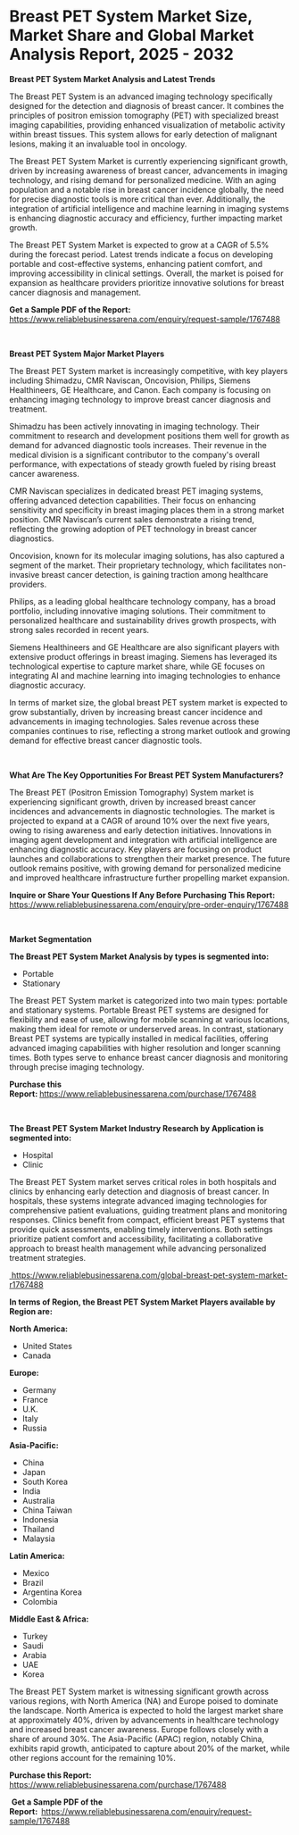 <p><h1>Breast PET System Market Size, Market Share and Global Market Analysis Report, 2025 - 2032</h1></p><p><strong>Breast PET System Market Analysis and Latest Trends</strong></p>
<p><p>The Breast PET System is an advanced imaging technology specifically designed for the detection and diagnosis of breast cancer. It combines the principles of positron emission tomography (PET) with specialized breast imaging capabilities, providing enhanced visualization of metabolic activity within breast tissues. This system allows for early detection of malignant lesions, making it an invaluable tool in oncology.</p><p>The Breast PET System Market is currently experiencing significant growth, driven by increasing awareness of breast cancer, advancements in imaging technology, and rising demand for personalized medicine. With an aging population and a notable rise in breast cancer incidence globally, the need for precise diagnostic tools is more critical than ever. Additionally, the integration of artificial intelligence and machine learning in imaging systems is enhancing diagnostic accuracy and efficiency, further impacting market growth.</p><p>The Breast PET System Market is expected to grow at a CAGR of 5.5% during the forecast period. Latest trends indicate a focus on developing portable and cost-effective systems, enhancing patient comfort, and improving accessibility in clinical settings. Overall, the market is poised for expansion as healthcare providers prioritize innovative solutions for breast cancer diagnosis and management.</p></p>
<p><strong>Get a Sample PDF of the Report:&nbsp;</strong> <a href="https://www.reliablebusinessarena.com/enquiry/request-sample/1767488?utm_campaign=3312&utm_medium=2&utm_source=Github&utm_content=ia&utm_term=14042025&utm_id=breast-pet-system">https://www.reliablebusinessarena.com/enquiry/request-sample/1767488</a></p>
<p>&nbsp;</p>
<p><strong>Breast PET System Major Market Players</strong></p>
<p><p>The Breast PET System market is increasingly competitive, with key players including Shimadzu, CMR Naviscan, Oncovision, Philips, Siemens Healthineers, GE Healthcare, and Canon. Each company is focusing on enhancing imaging technology to improve breast cancer diagnosis and treatment.</p><p>Shimadzu has been actively innovating in imaging technology. Their commitment to research and development positions them well for growth as demand for advanced diagnostic tools increases. Their revenue in the medical division is a significant contributor to the company's overall performance, with expectations of steady growth fueled by rising breast cancer awareness.</p><p>CMR Naviscan specializes in dedicated breast PET imaging systems, offering advanced detection capabilities. Their focus on enhancing sensitivity and specificity in breast imaging places them in a strong market position. CMR Naviscan’s current sales demonstrate a rising trend, reflecting the growing adoption of PET technology in breast cancer diagnostics.</p><p>Oncovision, known for its molecular imaging solutions, has also captured a segment of the market. Their proprietary technology, which facilitates non-invasive breast cancer detection, is gaining traction among healthcare providers.</p><p>Philips, as a leading global healthcare technology company, has a broad portfolio, including innovative imaging solutions. Their commitment to personalized healthcare and sustainability drives growth prospects, with strong sales recorded in recent years.</p><p>Siemens Healthineers and GE Healthcare are also significant players with extensive product offerings in breast imaging. Siemens has leveraged its technological expertise to capture market share, while GE focuses on integrating AI and machine learning into imaging technologies to enhance diagnostic accuracy.</p><p>In terms of market size, the global breast PET system market is expected to grow substantially, driven by increasing breast cancer incidence and advancements in imaging technologies. Sales revenue across these companies continues to rise, reflecting a strong market outlook and growing demand for effective breast cancer diagnostic tools.</p></p>
<p>&nbsp;</p>
<p><strong>What Are The Key Opportunities For Breast PET System Manufacturers?</strong></p>
<p><p>The Breast PET (Positron Emission Tomography) System market is experiencing significant growth, driven by increased breast cancer incidences and advancements in diagnostic technologies. The market is projected to expand at a CAGR of around 10% over the next five years, owing to rising awareness and early detection initiatives. Innovations in imaging agent development and integration with artificial intelligence are enhancing diagnostic accuracy. Key players are focusing on product launches and collaborations to strengthen their market presence. The future outlook remains positive, with growing demand for personalized medicine and improved healthcare infrastructure further propelling market expansion.</p></p>
<p><strong>Inquire or Share Your Questions If Any Before Purchasing This Report:</strong> <a href="https://www.reliablebusinessarena.com/enquiry/pre-order-enquiry/1767488?utm_campaign=3312&utm_medium=2&utm_source=Github&utm_content=ia&utm_term=14042025&utm_id=breast-pet-system">https://www.reliablebusinessarena.com/enquiry/pre-order-enquiry/1767488</a></p>
<p>&nbsp;</p>
<p><strong>Market Segmentation</strong></p>
<p><strong>The Breast PET System Market Analysis by types is segmented into:</strong></p>
<p><ul><li>Portable</li><li>Stationary</li></ul></p>
<p><p>The Breast PET System market is categorized into two main types: portable and stationary systems. Portable Breast PET systems are designed for flexibility and ease of use, allowing for mobile scanning at various locations, making them ideal for remote or underserved areas. In contrast, stationary Breast PET systems are typically installed in medical facilities, offering advanced imaging capabilities with higher resolution and longer scanning times. Both types serve to enhance breast cancer diagnosis and monitoring through precise imaging technology.</p></p>
<p><strong>Purchase this Report:&nbsp;</strong><a href="https://www.reliablebusinessarena.com/purchase/1767488?utm_campaign=3312&utm_medium=2&utm_source=Github&utm_content=ia&utm_term=14042025&utm_id=breast-pet-system">https://www.reliablebusinessarena.com/purchase/1767488</a></p>
<p>&nbsp;</p>
<p><strong>The Breast PET System Market Industry Research by Application is segmented into:</strong></p>
<p><ul><li>Hospital</li><li>Clinic</li></ul></p>
<p><p>The Breast PET System market serves critical roles in both hospitals and clinics by enhancing early detection and diagnosis of breast cancer. In hospitals, these systems integrate advanced imaging technologies for comprehensive patient evaluations, guiding treatment plans and monitoring responses. Clinics benefit from compact, efficient breast PET systems that provide quick assessments, enabling timely interventions. Both settings prioritize patient comfort and accessibility, facilitating a collaborative approach to breast health management while advancing personalized treatment strategies.</p></p>
<p><a href="https://www.reliablebusinessarena.com/global-breast-pet-system-market-r1767488?utm_campaign=3312&utm_medium=2&utm_source=Github&utm_content=ia&utm_term=14042025&utm_id=breast-pet-system">&nbsp;https://www.reliablebusinessarena.com/global-breast-pet-system-market-r1767488</a></p>
<p><strong>In terms of Region, the Breast PET System Market Players available by Region are:</strong></p>
<p>
    <p> <strong> North America: </strong>
        <ul>
            <li>United States</li>
            <li>Canada</li>
        </ul>
        </p> 
    <p> <strong> Europe: </strong>
        <ul>
            <li>Germany</li>
            <li>France</li>
            <li>U.K.</li>
            <li>Italy</li>
            <li>Russia</li>
        </ul>
        </p> 
    <p> <strong> Asia-Pacific: </strong>
        <ul>
            <li>China</li>
            <li>Japan</li>
            <li>South Korea</li>
            <li>India</li>
            <li>Australia</li>
            <li>China Taiwan</li>
            <li>Indonesia</li>
            <li>Thailand</li>
            <li>Malaysia</li>
        </ul>
        </p> 
    <p> <strong> Latin America: </strong>
        <ul>
            <li>Mexico</li>
            <li>Brazil</li>
            <li>Argentina Korea</li>
            <li>Colombia</li>
        </ul>
        </p> 
    <p> <strong> Middle East & Africa: </strong>
        <ul>
            <li>Turkey</li>
            <li>Saudi</li>
            <li>Arabia</li>
            <li>UAE</li>
            <li>Korea</li>
        </ul>
    </p>
    </p>
<p><p>The Breast PET System market is witnessing significant growth across various regions, with North America (NA) and Europe poised to dominate the landscape. North America is expected to hold the largest market share at approximately 40%, driven by advancements in healthcare technology and increased breast cancer awareness. Europe follows closely with a share of around 30%. The Asia-Pacific (APAC) region, notably China, exhibits rapid growth, anticipated to capture about 20% of the market, while other regions account for the remaining 10%.</p></p>
<p><strong>Purchase this Report: </strong><a href="https://www.reliablebusinessarena.com/purchase/1767488?utm_campaign=3312&utm_medium=2&utm_source=Github&utm_content=ia&utm_term=14042025&utm_id=breast-pet-system">https://www.reliablebusinessarena.com/purchase/1767488</a></p>
<p>&nbsp;<strong>Get a Sample PDF of the Report:&nbsp;&nbsp;</strong><a href="https://www.reliablebusinessarena.com/enquiry/request-sample/1767488?utm_campaign=3312&utm_medium=2&utm_source=Github&utm_content=ia&utm_term=14042025&utm_id=breast-pet-system">https://www.reliablebusinessarena.com/enquiry/request-sample/1767488</a></p>
<p><strong></strong></p>
<p><p></p><p></p><p></p></p>